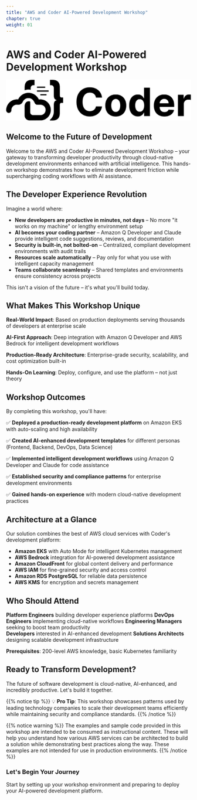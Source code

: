 ```yaml
---
title: "AWS and Coder AI-Powered Development Workshop"
chapter: true
weight: 01
---
```


# AWS and Coder AI-Powered Development Workshop

![Partner Logo](/static/images/coder_logo.png)

## Welcome to the Future of Development

Welcome to the AWS and Coder AI-Powered Development Workshop – your gateway to transforming developer productivity through cloud-native development environments enhanced with artificial intelligence. This hands-on workshop demonstrates how to eliminate development friction while supercharging coding workflows with AI assistance.

## The Developer Experience Revolution

Imagine a world where:
- **New developers are productive in minutes, not days** – No more "it works on my machine" or lengthy environment setup
- **AI becomes your coding partner** – Amazon Q Developer and Claude provide intelligent code suggestions, reviews, and documentation
- **Security is built-in, not bolted-on** – Centralized, compliant development environments with audit trails
- **Resources scale automatically** – Pay only for what you use with intelligent capacity management
- **Teams collaborate seamlessly** – Shared templates and environments ensure consistency across projects

This isn't a vision of the future – it's what you'll build today.

## What Makes This Workshop Unique

**Real-World Impact**: Based on production deployments serving thousands of developers at enterprise scale

**AI-First Approach**: Deep integration with Amazon Q Developer and AWS Bedrock for intelligent development workflows

**Production-Ready Architecture**: Enterprise-grade security, scalability, and cost optimization built-in

**Hands-On Learning**: Deploy, configure, and use the platform – not just theory

## Workshop Outcomes

By completing this workshop, you'll have:

✅ **Deployed a production-ready development platform** on Amazon EKS with auto-scaling and high availability

✅ **Created AI-enhanced development templates** for different personas (Frontend, Backend, DevOps, Data Science)

✅ **Implemented intelligent development workflows** using Amazon Q Developer and Claude for code assistance

✅ **Established security and compliance patterns** for enterprise development environments

✅ **Gained hands-on experience** with modern cloud-native development practices

## Architecture at a Glance

Our solution combines the best of AWS cloud services with Coder's development platform:

- **Amazon EKS** with Auto Mode for intelligent Kubernetes management
- **AWS Bedrock** integration for AI-powered development assistance  
- **Amazon CloudFront** for global content delivery and performance
- **AWS IAM** for fine-grained security and access control
- **Amazon RDS PostgreSQL** for reliable data persistence
- **AWS KMS** for encryption and secrets management

## Who Should Attend

**Platform Engineers** building developer experience platforms
**DevOps Engineers** implementing cloud-native workflows
**Engineering Managers** seeking to boost team productivity  
**Developers** interested in AI-enhanced development
**Solutions Architects** designing scalable development infrastructure

**Prerequisites**: 200-level AWS knowledge, basic Kubernetes familiarity

## Ready to Transform Development?

The future of software development is cloud-native, AI-enhanced, and incredibly productive. Let's build it together.

{{% notice tip %}}
💡 **Pro Tip**: This workshop showcases patterns used by leading technology companies to scale their development teams efficiently while maintaining security and compliance standards.
{{% /notice %}}

{{% notice warning %}}
The examples and sample code provided in this workshop are intended to be consumed as instructional content. These will help you understand how various AWS services can be architected to build a solution while demonstrating best practices along the way. These examples are not intended for use in production environments.
{{% /notice %}}

### Let's Begin Your Journey
Start by setting up your workshop environment and preparing to deploy your AI-powered development platform.